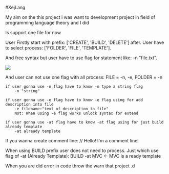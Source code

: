 #XejLang

My aim on the this project i was want to development project in field of programming language theory and I did


Is support one file for now

User Firstly start with prefix: ['CREATE', 'BUILD', 'DELETE'] after.
User have to select process: ['FOLDER', 'FILE', 'TEMPLATE'].

And free syntax but user have to use flag for statement like: -n "file.txt".

![](schart/Images/blob/main/syntaxOfXejLang.png)

And user can not use one flag with all process:
    FILE = -n, -e,
    FOLDER = -n

    if user gonna use -n flag have to know -n type a string flag
        -n "string"  

    if user gonna use -e flag have to know -e flag using for add description into file 
        -e filename:"text of description to file"
        Not: When using -e flag works unlock syntax for extend

    if user gonna use -at flag have to know -at flag using for just build already template
        -at already template


If you wanna create comment line: 
        // Hello! I'm a comment line! 

When using BUILD prefix user does not need to process.
Just which use flag of -at (Already Template): 
        BUILD -at MVC  <- MVC is a ready template 


When you are did error in code throw the warn that project .d

